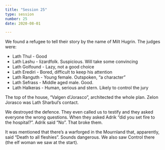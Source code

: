 ```yaml
---
title: "Session 25"
type: session
number: 25
date: 2020-08-01

---
```


We found a refugee to tell their story by the name of Milt Hugrin.
The judges were:

- Lath Thul - Good
- Lath Lashu - lizardfolk. Suspicious. Will take some convincing
- Lath Golfound - Lazy, not a good choice
- Lath Erediri - Bored, difficult to keep his attention
- Lath Ranguth - Young female. Outspoken, “a character”
- Lath Sefrass - Middle aged male. Good.
- Lath Halkeras - Human, serious and stern. Likely to control the jury

The top of the house, “Valgen d’Jorasco”, architected the whole plan. Zelon Jorasco was Lath Sharbul’s contact.

We destroyed the defence. They even called us to testify and they asked everyone the wrong questions. When they asked Adrik “did you set fire to the hospital?”. Adrik said “No”. That broke them.

It was mentioned that there’s a warforged in the Mournland that, apparently, said “Death to all fleshies”. Sounds dangerous.
We also saw Control there (the elf woman we saw at the start).